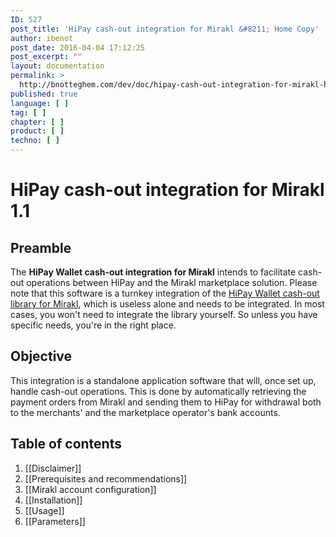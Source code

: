 ```yaml
---
ID: 527
post_title: 'HiPay cash-out integration for Mirakl &#8211; Home Copy'
author: ibenot
post_date: 2016-04-04 17:12:25
post_excerpt: ""
layout: documentation
permalink: >
  http://bnotteghem.com/dev/doc/hipay-cash-out-integration-for-mirakl-home-copy/%chapter%/%tag%/
published: true
language: [ ]
tag: [ ]
chapter: [ ]
product: [ ]
techno: [ ]
---
```

# HiPay cash-out integration for Mirakl 1.1

## Preamble
The **HiPay Wallet cash-out integration for Mirakl** intends to facilitate cash-out operations between HiPay and the Mirakl marketplace solution. Please note that this software is a turnkey integration of the [HiPay Wallet cash-out library for Mirakl][repo-lib], which is useless alone and needs to be integrated. In most cases, you won't need to integrate the library yourself. So unless you have specific needs, you're in the right place.

## Objective
This integration is a standalone application software that will, once set up, handle cash-out operations. This is done by automatically retrieving the payment orders from Mirakl and sending them to HiPay for withdrawal both to the merchants' and the marketplace operator's bank accounts. 

## Table of contents
1. [[Disclaimer]]
2. [[Prerequisites and recommendations]]
3. [[Mirakl account configuration]]
4. [[Installation]]
5. [[Usage]]
6. [[Parameters]]

[repo-lib]: https://github.com/hipay/hipay-wallet-cashout-mirakl-library